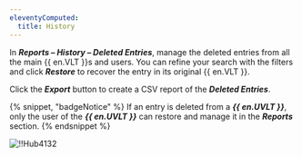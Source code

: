 ```yaml
---
eleventyComputed:
  title: History
---
```

In ***Reports – History – Deleted Entries***, manage the deleted entries from all the main {{ en.VLT }}s and users. You can refine your search with the filters and click ***Restore*** to recover the entry in its original {{ en.VLT }}.

Click the ***Export*** button to create a CSV report of the ***Deleted Entries***.

{% snippet, "badgeNotice" %}
If an entry is deleted from a ***{{ en.UVLT }}***, only the user of the ***{{ en.UVLT }}*** can restore and manage it in the ***Reports*** section.
{% endsnippet %}

![!!Hub4132](https://cdnweb.devolutions.net/docs/docs_en_hub_Hub4132.png)
